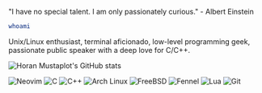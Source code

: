 "I have no special talent. I am only passionately curious." - Albert Einstein

```bash
whoami
```

Unix/Linux enthusiast, terminal aficionado, low-level programming geek, passionate public speaker with a deep love for C/C++.

![Horan Mustaplot's GitHub stats](https://github-readme-stats.vercel.app/api?username=horanmustaplot&show_icons=true&theme=transparent)

![Neovim](https://img.shields.io/badge/Neovim-57A143?style=for-the-badge&logo=neovim&logoColor=white) ![C](https://img.shields.io/badge/C-A8B9CC?style=for-the-badge&logo=c&logoColor=white) ![C++](https://img.shields.io/badge/C++-00599C?style=for-the-badge&logo=c%2B%2B&logoColor=white) ![Arch Linux](https://img.shields.io/badge/Arch_Linux-1793D1?style=for-the-badge&logo=arch-linux&logoColor=white) ![FreeBSD](https://img.shields.io/badge/FreeBSD-AB2B28?style=for-the-badge&logo=freebsd&logoColor=white) ![Fennel](https://img.shields.io/badge/Fennel-000080?style=for-the-badge&logo=lua&logoColor=white) ![Lua](https://img.shields.io/badge/Lua-2C2D72?style=for-the-badge&logo=lua&logoColor=white) ![Git](https://img.shields.io/badge/Git-F05032?style=for-the-badge&logo=git&logoColor=white) 

